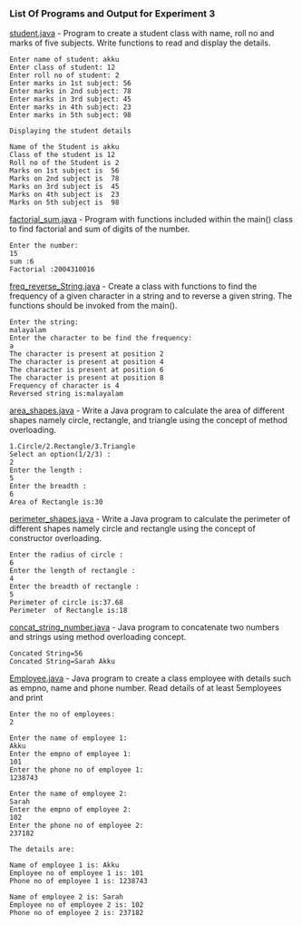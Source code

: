 ### List Of Programs and Output for Experiment 3

[student.java](https://github.com/akkupy/JavaS3/blob/master/Java_Exp_3/student.java) - Program to create a student class with name, roll no and marks of five
            subjects. Write functions to read and display the details.
```
Enter name of student: akku
Enter class of student: 12
Enter roll no of student: 2
Enter marks in 1st subject: 56
Enter marks in 2nd subject: 78
Enter marks in 3rd subject: 45
Enter marks in 4th subject: 23
Enter marks in 5th subject: 98

Displaying the student details

Name of the Student is akku
Class of the student is 12
Roll no of the Student is 2
Marks on 1st subject is  56
Marks on 2nd subject is  78
Marks on 3rd subject is  45
Marks on 4th subject is  23
Marks on 5th subject is  98
```      
            
[factorial_sum.java](https://github.com/akkupy/JavaS3/blob/master/Java_Exp_3/factorial_sum.java) - Program with functions included within the main() class to find factorial
                    and sum of digits of the number.
 ```
Enter the number:
15
sum :6
Factorial :2004310016
```                         
[freq_reverse_String.java](https://github.com/akkupy/JavaS3/blob/master/Java_Exp_3/freq_reverse_String.java) - Create a class with functions to find the frequency of a given character
               in a string and to reverse a given string. The functions should be invoked
               from the main().     
```
Enter the string:
malayalam
Enter the character to be find the frequency: 
a
The character is present at position 2
The character is present at position 4
The character is present at position 6
The character is present at position 8
Frequency of character is 4
Reversed string is:malayalam
```                    
[area_shapes.java](https://github.com/akkupy/JavaS3/blob/master/Java_Exp_3/area_shapes.java) - Write a Java program to calculate the area of different shapes namely
                 circle, rectangle, and triangle using the concept of method overloading.
```
1.Circle/2.Rectangle/3.Triangle
Select an option(1/2/3) :
2
Enter the length :
5
Enter the breadth :
6
Area of Rectangle is:30
```                      
[perimeter_shapes.java](https://github.com/akkupy/JavaS3/blob/master/Java_Exp_3/perimeter_shapes.java) - Write a Java program to calculate the perimeter of different shapes
                 namely circle and rectangle using the concept of constructor overloading.                 
```
Enter the radius of circle :
6
Enter the length of rectangle :
4
Enter the breadth of rectangle :
5
Perimeter of circle is:37.68
Perimeter  of Rectangle is:18
```                       
[concat_string_number.java](https://github.com/akkupy/JavaS3/blob/master/Java_Exp_3/concat_string_number.java) - Java program to concatenate two numbers and strings using method
                 overloading concept.  
 ```
Concated String=56
Concated String=Sarah Akku
```                      
[Employee.java](https://github.com/akkupy/JavaS3/blob/master/Java_Exp_3/Employee.java) - Java program to create a class employee with details such as empno,
name and phone number. Read details of at least 5employees and print
```
Enter the no of employees:
2

Enter the name of employee 1:
Akku
Enter the empno of employee 1:
101
Enter the phone no of employee 1:
1238743

Enter the name of employee 2:
Sarah
Enter the empno of employee 2:
102
Enter the phone no of employee 2:
237182

The details are:

Name of employee 1 is: Akku
Employee no of employee 1 is: 101
Phone no of employee 1 is: 1238743

Name of employee 2 is: Sarah
Employee no of employee 2 is: 102
Phone no of employee 2 is: 237182
```      